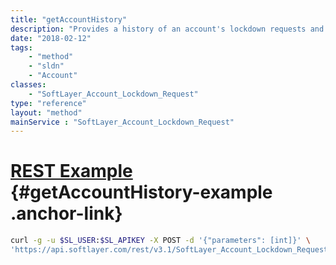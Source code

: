 ```yaml
---
title: "getAccountHistory"
description: "Provides a history of an account's lockdown requests and their status."
date: "2018-02-12"
tags:
    - "method"
    - "sldn"
    - "Account"
classes:
    - "SoftLayer_Account_Lockdown_Request"
type: "reference"
layout: "method"
mainService : "SoftLayer_Account_Lockdown_Request"
---
```


# [REST Example](#getAccountHistory-example) <a href="/article/rest/"><i class="fas fa-question"></i></a> {#getAccountHistory-example .anchor-link} 
```bash
curl -g -u $SL_USER:$SL_APIKEY -X POST -d '{"parameters": [int]}' \
'https://api.softlayer.com/rest/v3.1/SoftLayer_Account_Lockdown_Request/getAccountHistory'
```
